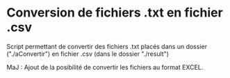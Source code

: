 # Conversion de fichiers .txt en fichier .csv
Script permettant de convertir des fichiers .txt placés dans un dossier ("./aConvertir") en fichier .csv (dans le dossier "./result")

MaJ : Ajout de la posibilité de convertir les fichiers au format EXCEL.